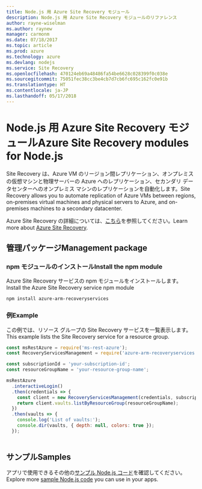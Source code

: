 ```yaml
---
title: Node.js 用 Azure Site Recovery モジュール
description: Node.js 用 Azure Site Recovery モジュールのリファレンス
author: rayne-wiselman
ms.author: raynew
manager: carmonm
ms.date: 07/18/2017
ms.topic: article
ms.prod: azure
ms.technology: azure
ms.devlang: nodejs
ms.service: Site Recovery
ms.openlocfilehash: 470124eb69a48486fa54be6628c028399f0c038e
ms.sourcegitcommit: 75051fec38cc3be4cb7d7cb6fc695c162fc0e91b
ms.translationtype: HT
ms.contentlocale: ja-JP
ms.lasthandoff: 05/17/2018
---
```

# <a name="azure-site-recovery-modules-for-nodejs"></a><span data-ttu-id="62ef9-103">Node.js 用 Azure Site Recovery モジュール</span><span class="sxs-lookup"><span data-stu-id="62ef9-103">Azure Site Recovery modules for Node.js</span></span>

<span data-ttu-id="62ef9-104">Site Recovery は、Azure VM のリージョン間レプリケーション、オンプレミスの仮想マシンと物理サーバーの Azure へのレプリケーション、セカンダリ データセンターへのオンプレミス マシンのレプリケーションを自動化します。</span><span class="sxs-lookup"><span data-stu-id="62ef9-104">Site Recovery allows you to automate replication of Azure VMs between regions, on-premises virtual machines and physical servers to Azure, and on-premises machines to a secondary datacenter.</span></span>

<span data-ttu-id="62ef9-105">Azure Site Recovery の詳細については、[こちら](https://docs.microsoft.com/azure/site-recovery/site-recovery-overview)を参照してください。</span><span class="sxs-lookup"><span data-stu-id="62ef9-105">Learn more about [Azure Site Recovery](https://docs.microsoft.com/azure/site-recovery/site-recovery-overview).</span></span>

## <a name="management-package"></a><span data-ttu-id="62ef9-106">管理パッケージ</span><span class="sxs-lookup"><span data-stu-id="62ef9-106">Management package</span></span>

### <a name="install-the-npm-module"></a><span data-ttu-id="62ef9-107">npm モジュールのインストール</span><span class="sxs-lookup"><span data-stu-id="62ef9-107">Install the npm module</span></span>

<span data-ttu-id="62ef9-108">Azure Site Recovery サービスの npm モジュールをインストールします。</span><span class="sxs-lookup"><span data-stu-id="62ef9-108">Install the Azure Site Recovery service npm module</span></span>

```bash
npm install azure-arm-recoveryservices
```

### <a name="example"></a><span data-ttu-id="62ef9-109">例</span><span class="sxs-lookup"><span data-stu-id="62ef9-109">Example</span></span>

<span data-ttu-id="62ef9-110">この例では、リソース グループの Site Recovery サービスを一覧表示します。</span><span class="sxs-lookup"><span data-stu-id="62ef9-110">This example lists the Site Recovery service for a resource group.</span></span>

```javascript
const msRestAzure = require('ms-rest-azure');
const RecoveryServicesManagement = require('azure-arm-recoveryservices');

const subscriptionId = 'your-subscription-id';
const resourceGroupName = 'your-resource-group-name';

msRestAzure
  .interactiveLogin()
  .then(credentials => {
    const client = new RecoveryServicesManagement(credentials, subscriptionId);
    return client.vaults.listByResourceGroup(resourceGroupName);
  })
  .then(vaults => {
    console.log('List of vaults:');
    console.dir(vaults, { depth: null, colors: true });
  });
  
```

## <a name="samples"></a><span data-ttu-id="62ef9-111">サンプル</span><span class="sxs-lookup"><span data-stu-id="62ef9-111">Samples</span></span>

<span data-ttu-id="62ef9-112">アプリで使用できるその他の[サンプル Node.js コード](https://azure.microsoft.com/resources/samples/?platform=nodejs)を確認してください。</span><span class="sxs-lookup"><span data-stu-id="62ef9-112">Explore more [sample Node.js code](https://azure.microsoft.com/resources/samples/?platform=nodejs) you can use in your apps.</span></span>

